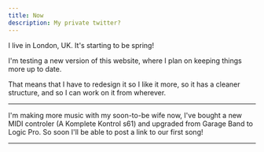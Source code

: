 ```yaml
---
title: Now
description: My private twitter?
---
```


I live in London, UK. It's starting to be spring!

I'm testing a new version of this website, where I plan on keeping things more up to date.

That means that I have to redesign it so I like it more, so it has a cleaner structure, and so I can work on it from wherever.

----

I'm making more music with my soon-to-be wife now, I've bought a new MIDI controler (A Komplete Kontrol s61) and upgraded from Garage Band to Logic Pro. So soon I'll be able to post a link to our first song!


----
